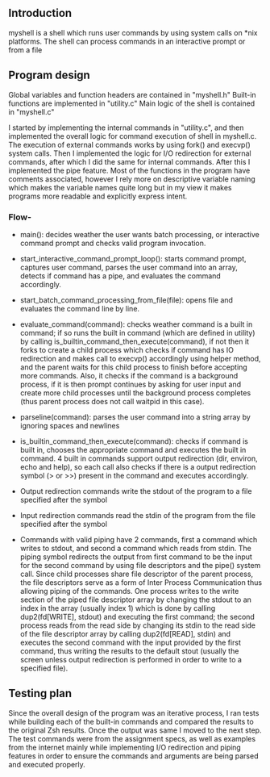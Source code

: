 ## Introduction

myshell is a shell which runs user commands by using system calls on \*nix platforms. The shell can process commands in an interactive prompt or from a file

## Program design

Global variables and function headers are contained in "myshell.h"
Built-in functions are implemented in "utility.c"
Main logic of the shell is contained in "myshell.c"

I started by implementing the internal commands in "utility.c", and then implemented the overall logic for command execution of shell in myshell.c. The execution of external commands works by using fork() and execvp() system calls.
Then I implemented the logic for I/O redirection for external commands, after which I did the same for internal commands. After this I implemented the pipe feature. Most of the functions in the program have comments associated, however I rely more on descriptive variable naming which makes the variable names quite long but in my view it makes programs more readable and explicitly express intent.

### Flow-

- main(): decides weather the user wants batch processing, or interactive command prompt and checks valid program invocation.

- start_interactive_command_prompt_loop(): starts command prompt, captures user command, parses the user command into an array, detects if command has a pipe, and evaluates the command accordingly.

- start_batch_command_processing_from_file(file): opens file and evaluates the command line by line.

- evaluate_command(command): checks weather command is a built in command; if so runs the built in command (which are defined in utility) by calling is_builtin_command_then_execute(command), if not then it forks to create a child process which checks if command has IO redirection and makes call to execvp() accordingly using helper method, and the parent waits for this child process to finish before accepting more commands. Also, it checks if the command is a background process, if it is then prompt continues by asking for user input and create more child processes until the background process completes (thus parent process does not call waitpid in this case).

- parseline(command): parses the user command into a string array by ignoring spaces and newlines

- is_builtin_command_then_execute(command): checks if command is built in, chooses the appropriate command and executes the built in command. 4 built in commands support output redirection (dir, environ, echo and help), so each call also checks if there is a output redirection symbol (> or >>) present in the command and executes accordingly.

- Output redirection commands write the stdout of the program to a file specified after the symbol

- Input redirection commands read the stdin of the program from the file specified after the symbol

- Commands with valid piping have 2 commands, first a command which writes to stdout, and second a command which reads from stdin. The piping symbol redirects the output from first command to be the input for the second command by using file descriptors and the pipe() system call. Since child processes share file descriptor of the parent process, the file descriptors serve as a form of Inter Process Communication thus allowing piping of the commands. One process writes to the write section of the piped file descriptor array by changing the stdout to an index in the array (usually index 1) which is done by calling dup2(fd[WRITE], stdout) and executing the first command; the second process reads from the read side by changing its stdin to the read side of the file descriptor array by calling dup2(fd[READ], stdin) and executes the second command with the input provided by the first command, thus writing the results to the default stout (usually the screen unless output redirection is performed in order to write to a specified file).

## Testing plan

Since the overall design of the program was an iterative process, I ran tests while building each of the built-in commands and compared the results to the original Zsh results. Once the output was same I moved to the next step. The test commands were from the assignment specs, as well as examples from the internet mainly while implementing I/O redirection and piping features in order to ensure the commands and arguments are being parsed and executed properly.
